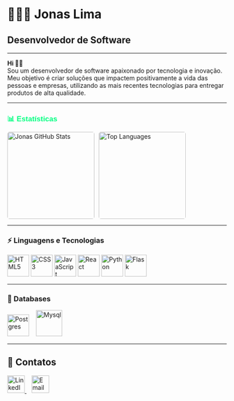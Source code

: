 <!-- Header -->
# 🧑🏼‍💻 Jonas Lima

## Desenvolvedor de Software

---

<!-- About Section -->
**Hi 👋🏻**  
Sou um desenvolvedor de software apaixonado por tecnologia e inovação. Meu objetivo é criar soluções que impactem positivamente a vida das pessoas e empresas, utilizando as mais recentes tecnologias para entregar produtos de alta qualidade.

---

<h2 style="font-size: 1.2em; color: rgb(0, 255, 128); font-family: Arial, sans-serif;">
    📊 Estatísticas
</h2>

<div style="display: flex; gap: 10px;">
    <img 
        alt="Jonas GitHub Stats" 
        src="https://github-readme-streak-stats.herokuapp.com?user=Jonaslima07&theme=dark&hide_border=falso&locale=pt_BR&short_numbers=falso" 
        height="200" 
        style="border-radius: 5px;" />
    <img  
        alt="Top Languages" 
        src="https://github-readme-stats.vercel.app/api/top-langs/?username=Jonaslima07&show_icons=true&theme=dark&locale=pt-br&layout=compact" 
        height="200" 
        style="border-radius: 5px;" />
</div>

---

### ⚡ Linguagens e Tecnologias

<div>
    <img alt="HTML5" title="HTML5" width="50px" src="https://cdn.jsdelivr.net/gh/devicons/devicon@latest/icons/html5/html5-original.svg" />
    <img alt="CSS3" title="CSS3" width="50px" src="https://cdn.jsdelivr.net/gh/devicons/devicon@latest/icons/css3/css3-original.svg" />
    <img alt="JavaScript" title="JavaScript" width="50px" src="https://cdn.jsdelivr.net/gh/devicons/devicon@latest/icons/javascript/javascript-original.svg" />
    <img alt="React" title="React" width="50px" src="https://cdn.jsdelivr.net/gh/devicons/devicon@latest/icons/react/react-original.svg" />
    <img alt="Python" title="Python" width="50px" src="https://cdn.jsdelivr.net/gh/devicons/devicon@latest/icons/python/python-original.svg" />
    <img alt="Flask" title="Flask" width="50px" src="https://img.icons8.com/?size=100&id=AqYCfGyGXlO7&format=png&color=FFFFFF" />
</div>

---

### 🎲 Databases

<div>
    <img 
        alt="Postgres" 
        title="Postgres" 
        width="50px" 
        src="https://cdn.jsdelivr.net/gh/devicons/devicon@latest/icons/postgresql/postgresql-original-wordmark.svg" />
    &nbsp;&nbsp;
    <img 
        alt="Mysql" 
        title="Mysql" 
        width="60px" 
        src="https://cdn.jsdelivr.net/gh/devicons/devicon@latest/icons/mysql/mysql-original-wordmark.svg" />
</div>

---

## 📲 Contatos

<div>
    <a href="https://www.linkedin.com/in/jonas-lima-a14b0026a/" target="_blank">
        <img 
            alt="LinkedIn" 
            title="LinkedIn" 
            width="40px" 
            src="https://cdn.jsdelivr.net/gh/devicons/devicon/icons/linkedin/linkedin-original.svg" 
        />
    </a>
    &nbsp;&nbsp;
    <a href="mailto:jonaslimastz@gmail.com" target="_blank">
        <img 
            alt="Email" 
            title="Email" 
            width="40px" 
            src="https://cdn-icons-png.flaticon.com/512/732/732200.png" 
        />
    </a>
</div>
